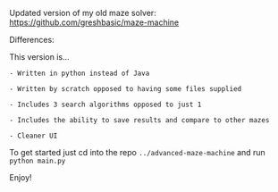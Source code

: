 Updated version of my old maze solver: https://github.com/greshbasic/maze-machine

Differences:

  This version is...
  
    - Written in python instead of Java
    
    - Written by scratch opposed to having some files supplied
    
    - Includes 3 search algorithms opposed to just 1
    
    - Includes the ability to save results and compare to other mazes
    
    - Cleaner UI


To get started just cd into the repo `../advanced-maze-machine` and run `python main.py`

Enjoy!
